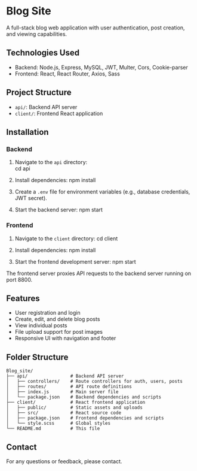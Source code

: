 # Blog Site

A full-stack blog web application with user authentication, post creation, and viewing capabilities.

## Technologies Used

- Backend: Node.js, Express, MySQL, JWT, Multer, Cors, Cookie-parser
- Frontend: React, React Router, Axios, Sass

## Project Structure

- `api/`: Backend API server
- `client/`: Frontend React application

## Installation

### Backend

1. Navigate to the `api` directory:   
   cd api
  
2. Install dependencies:
   npm install
   
3. Create a `.env` file for environment variables (e.g., database credentials, JWT secret).
4. Start the backend server:
   npm start

### Frontend

1. Navigate to the `client` directory:
   cd client
   
2. Install dependencies:
   npm install
   
3. Start the frontend development server:
   npm start
   

The frontend server proxies API requests to the backend server running on port 8800.

## Features

- User registration and login
- Create, edit, and delete blog posts
- View individual posts
- File upload support for post images
- Responsive UI with navigation and footer

## Folder Structure

```
Blog_site/
├── api/                # Backend API server
│   ├── controllers/    # Route controllers for auth, users, posts
│   ├── routes/         # API route definitions
│   ├── index.js        # Main server file
│   └── package.json    # Backend dependencies and scripts
├── client/             # React frontend application
│   ├── public/         # Static assets and uploads
│   ├── src/            # React source code
│   ├── package.json    # Frontend dependencies and scripts
│   └── style.scss      # Global styles
└── README.md           # This file
```

## Contact

For any questions or feedback, please contact.
